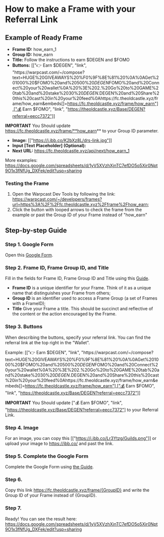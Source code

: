 # How to make a Frame with your Referral Link

## Example of Ready Frame

<div>
  
* **Frame ID:** how_earn_1
* **Group ID:** how_earn
* **Title:** Follow the instructions to earn $DEGEN and $FOMO
* **Buttons:** [["👉 Earn $DEGEN", "link", "https://warpcast.com/~/compose?text=HUGE%20GIVEAWAYS%20%F0%9F%8E%81%20%0A%0AGet%201000%20$FOMO%20and%20500%20$DEGEN%20in%203%20simple%20steps:%0A%20%3E%201.%20Click%20Earn%20$FOMO%20and%20Connect%20your%20wallet%0A%20%3E%202.%20Go%20to%20GAME%20tab%20and%20stake%2030%20$DEGEN.%20Funds%20will%20get%20back%20after%20you%20win.%0A%3E%203.%20Click%20Earn%20$DEGEN%20and%20Share%20this%20cast%20in%20your%20feed%0Ahttps://fc.theoldcastle.xyz/frame/how_earn&embeds[]=https://fc.theoldcastle.xyz/frame/how_earn"],["💰 Earn $FOMO", "link", "https://theoldcastle.xyz/Base/DEGEN?referral=eecc7372"]]

**IMPORTANT** You Should update https://fc.theoldcastle.xyz/frame/**how_earn** to your Group ID parameter.

* **Image:** [["https://i.ibb.co/K2bXz8L/drs-link.jpg"]]
* **Input [Text Placeholder] (Optional):**
* **Next URL:** https://fc.theoldcastle.xyz/api/next/how_earn_1
</div>

<div>

More examples: https://docs.google.com/spreadsheets/d/1yV5XVzhXjnTC7efDO5o5Xir0Npt9O1x3fNfUg_DXFek/edit?usp=sharing
</div>

### Testing the Frame

<div>

1. Open the Warpcast Dev Tools by following the link: https://warpcast.com/~/developers/frames?url=https%3A%2F%2Ffc.theoldcastle.xyz%2Fframe%2Fhow_earn;
2. Click the button with looped arrows to check the frame from the example or past the Group ID of your Frame instead of "how_earn"
</div>

## Step-by-step Guide

### Step 1. Google Form

<div>

Open this <a href="https://docs.google.com/forms/d/e/1FAIpQLSfhvuW9ITz3fuAo4R78T3ksulLfrvHTWX6_3wynR_lUZUqgFw/viewform" target="_blanc" class="doc-link">Google Form</a>.
</div>

### Step 2. Frame ID, Frame Group ID, and Title

<div>

Fill in the fields for Frame ID, Frame Group ID and Title using this <a href="https://docs.google.com/document/d/15LRDGQrfGJBWSzooZhHn7CARVOgGi_3gPOOJp4Ts5xc/edit?usp=sharing" target="_blanc" class="doc-link">Guide</a>.
</div>

<div>

* **Frame ID** is a unique identifier for your Frame. Think of it as a unique name that distinguishes your Frame from others;
* **Group ID** is an identifier used to access a Frame Group (a set of Frames with a FrameID);
* **Title** Give your Frame a title. This should be succinct and reflective of the content or the action encouraged by the Frame.
</div>

### Step 3. Buttons

<div>

When describing the buttons, specify your referral link. You can find the referral link at the top right in the "Wallet".
<img src="/assets/docs/.gitbook/assets/drs_referral_link.png" alt="">
</div>

<div>

Example: [["👉 Earn $DEGEN", "link", "https://warpcast.com/~/compose?text=HUGE%20GIVEAWAYS%20%F0%9F%8E%81%20%0A%0AGet%201000%20$FOMO%20and%20500%20$DEGEN%20in%203%20simple%20steps:%0A%20%3E%201.%20Click%20Earn%20$FOMO%20and%20Connect%20your%20wallet%0A%20%3E%202.%20Go%20to%20GAME%20tab%20and%20stake%2030%20$DEGEN.%20Funds%20will%20get%20back%20after%20you%20win.%0A%3E%203.%20Click%20Earn%20$DEGEN%20and%20Share%20this%20cast%20in%20your%20feed%0Ahttps://fc.theoldcastle.xyz/frame/how_earn&embeds[]=https://fc.theoldcastle.xyz/frame/how_earn"],["💰 Earn $FOMO", "link", "https://theoldcastle.xyz/Base/DEGEN?referral=eecc7372"]]

**IMPORTANT** You Should update ["💰 Earn $FOMO", "link", "https://theoldcastle.xyz/Base/DEGEN?referral=eecc7372"] to your Referral Link.
</div>

### Step 4. Image

<div>

For an image, you can copy this [["https://i.ibb.co/Lr3Ytzg/Guilds.png"]] or upload your image to https://ibb.co/ and past the link.
</div>

### Step 5. Complete the Google Form

<div>

Complete the Google Form using <a href="https://docs.google.com/document/d/15LRDGQrfGJBWSzooZhHn7CARVOgGi_3gPOOJp4Ts5xc/edit?usp=sharing" target="_blanc" class="doc-link">the Guide</a>.
</div>

### Step 6.

<div>

Copy this link https://fc.theoldcastle.xyz/frame/{GroupID} and write the Group ID of your Frame instead of {GroupID}.
</div>

### Step 7.

<div>

Ready! You can see the result here: https://docs.google.com/spreadsheets/d/1yV5XVzhXjnTC7efDO5o5Xir0Npt9O1x3fNfUg_DXFek/edit?usp=sharing
</div>

